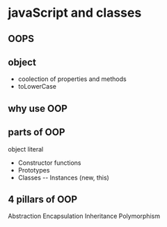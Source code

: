 # javaScript and classes

## OOPS

## object
- coolection of properties and methods
- toLowerCase

## why use OOP
 
## parts of OOP
object literal

- Constructor functions 
- Prototypes
- Classes
-- Instances (new, this)

## 4 pillars of OOP
Abstraction
Encapsulation
Inheritance
Polymorphism



